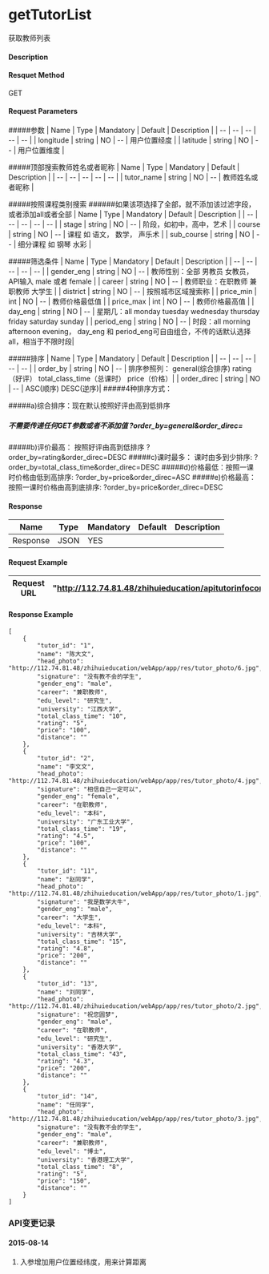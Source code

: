 # getTutorList
获取教师列表

#### Description

#### Resquet Method
GET
#### Request Parameters

#####参数
| Name | Type | Mandatory | Default | Description |
| -- | -- | -- | -- | -- |
| longitude | string | NO | -- | 用户位置经度 |
| latitude | string | NO | -- | 用户位置维度 |

#####顶部搜索教师姓名或者昵称
| Name | Type | Mandatory | Default | Description |
| -- | -- | -- | -- | -- |
| tutor_name | string | NO | -- | 教师姓名或者昵称 |

#####按照课程类别搜索
######如果该项选择了全部，就不添加该过滤字段， 或者添加all或者全部
| Name | Type | Mandatory | Default | Description |
| -- | -- | -- | -- | -- |
| stage | string | NO | -- | 阶段，如初中，高中，艺术 |
| course | string | NO | -- | 课程  如 语文， 数学， 声乐术 |
| sub_course | string | NO | -- | 细分课程 如 钢琴 水彩 |


#####筛选条件
| Name | Type | Mandatory | Default | Description |
| -- | -- | -- | -- | -- |
| gender_eng | string | NO | -- | 教师性别：全部 男教员 女教员，  API输入 male 或者 female |
| career | string | NO | -- | 教师职业：在职教师 兼职教师 大学生 |
| district | string | NO | -- |  按照城市区域搜索称 |
| price_min | int | NO | -- | 教师价格最低值 |
| price_max | int | NO | -- | 教师价格最高值 |
| day_eng | string | NO | -- |  星期几：all monday tuesday wednesday thursday friday saturday sunday |
| period_eng | string | NO | -- |  时段：all morning afternoon evening， day_eng 和 period_eng可自由组合，不传的话默认选择all，相当于不限时段|



#####排序
| Name | Type | Mandatory | Default | Description |
| -- | -- | -- | -- | -- |
| order_by | string | NO | -- | 排序参照列： general(综合排序)  rating（好评） total_class_time（总课时） price（价格）|
| order_direc  | string | NO | -- |  ASC(顺序) DESC(逆序)|
#####4种排序方式：

#####a)综合排序：现在默认按照好评由高到低排序
#####  不需要传递任何GET参数或者不添加值 ?order_by=general&order_direc=
#####b)评价最高： 按照好评由高到低排序  ?order_by=rating&order_direc=DESC
#####c)课时最多： 课时由多到少排序:  ?order_by=total_class_time&order_direc=DESC
#####d)价格最低：按照一课时价格由低到高排序:  ?order_by=price&order_direc=ASC
#####e)价格最高：按照一课时价格由高到底排序:   ?order_by=price&order_direc=DESC




#### Response
| Name | Type | Mandatory | Default | Description |
| -- | -- | -- | -- | -- |
| Response | JSON | YES| |   |


#### Request Example

|Request URL | "http://112.74.81.48/zhihuieducation/apitutorinfocontroller/getTutorList" |
| --| -- |


#### Response Example

```
[
    {
        "tutor_id": "1",
        "name": "陈大文",
        "head_photo": "http://112.74.81.48/zhihuieducation/webApp/app/res/tutor_photo/6.jpg",
        "signature": "没有教不会的学生",
        "gender_eng": "male",
        "career": "兼职教师",
        "edu_level": "研究生",
        "university": "江西大学",
        "total_class_time": "10",
        "rating": "5",
        "price": "100",
        "distance": ""
    },
    {
        "tutor_id": "2",
        "name": "李文文",
        "head_photo": "http://112.74.81.48/zhihuieducation/webApp/app/res/tutor_photo/4.jpg",
        "signature": "相信自己一定可以",
        "gender_eng": "female",
        "career": "在职教师",
        "edu_level": "本科",
        "university": "广东工业大学",
        "total_class_time": "19",
        "rating": "4.5",
        "price": "100",
        "distance": ""
    },
    {
        "tutor_id": "11",
        "name": "赵同学",
        "head_photo": "http://112.74.81.48/zhihuieducation/webApp/app/res/tutor_photo/1.jpg",
        "signature": "我是数学大牛",
        "gender_eng": "male",
        "career": "大学生",
        "edu_level": "本科",
        "university": "吉林大学",
        "total_class_time": "15",
        "rating": "4.8",
        "price": "200",
        "distance": ""
    },
    {
        "tutor_id": "13",
        "name": "刘同学",
        "head_photo": "http://112.74.81.48/zhihuieducation/webApp/app/res/tutor_photo/2.jpg",
        "signature": "祝您圆梦",
        "gender_eng": "male",
        "career": "在职教师",
        "edu_level": "研究生",
        "university": "香港大学",
        "total_class_time": "43",
        "rating": "4.3",
        "price": "200",
        "distance": ""
    },
    {
        "tutor_id": "14",
        "name": "任同学",
        "head_photo": "http://112.74.81.48/zhihuieducation/webApp/app/res/tutor_photo/3.jpg",
        "signature": "没有教不会的学生",
        "gender_eng": "male",
        "career": "兼职教师",
        "edu_level": "博士",
        "university": "香港理工大学",
        "total_class_time": "8",
        "rating": "5",
        "price": "150",
        "distance": ""
    }
]
```

### API变更记录


#### 2015-08-14 
1. 入参增加用户位置经纬度，用来计算距离







